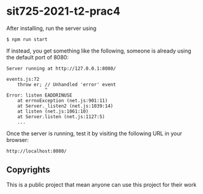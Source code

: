 
# sit725-2021-t2-prac4

After installing, run the server using

```
$ npm run start
```


If instead, you get something like the following, someone is already
using the default port of 8080:

    Server running at http://127.0.0.1:8080/

    events.js:72
        throw er; // Unhandled 'error' event
                  ^
    Error: listen EADDRINUSE
        at errnoException (net.js:901:11)
        at Server._listen2 (net.js:1039:14)
        at listen (net.js:1061:10)
        at Server.listen (net.js:1127:5)
        ...

Once the server is running, test it by visiting the following URL in your
browser:

    http://localhost:8080/


## Copyrights
This is a public project that mean anyone can use this project for their work
